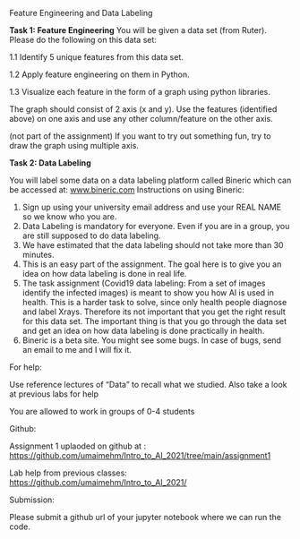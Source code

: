 Feature Engineering and Data Labeling

**Task 1: Feature Engineering**
You will be given a data set (from Ruter). Please do the following on this data set:

1.1 Identify 5 unique features from this data set.

1.2 Apply feature engineering on them in Python.

1.3 Visualize each feature in the form of a graph using python libraries.

The graph should consist of 2 axis (x and y). Use the features (identified above) on one axis and use any other column/feature on the other axis.

(not part of the assignment) 
If you want to try out something fun, try to draw the graph using multiple axis.

**Task 2: Data Labeling**

You will label some data on a data labeling platform called Bineric which can be accessed at: 
www.bineric.com
Instructions on using Bineric:

1. Sign up using your university email address and use your REAL NAME so we know who you are.
3. Data Labeling is mandatory for everyone. Even if you are in a group, you are still supposed to do data labeling.
5. We have estimated that the data labeling should not take more than 30 minutes.
6. This is an easy part of the assignment. The goal here is to give you an idea on how data labeling is done in real life.
7. The task assignment (Covid19 data labeling: From a set of images identify the infected images) is meant to show you how AI is used in health. This is a harder task to solve, since only health people diagnose and label Xrays. Therefore its not important that you get the right result for this data set. The important thing is that you go through the data set and get an idea on how data labeling is done practically in health.
8. Bineric is a beta site. You might see some bugs. In case of bugs, send an email to me and I will fix it.


For help:

Use reference lectures of “Data” to recall what we studied. Also take a look at previous labs for help

You are allowed to work in groups of 0-4 students

Github:

Assignment 1 uplaoded on github at : https://github.com/umaimehm/Intro_to_AI_2021/tree/main/assignment1

Lab help from previous classes: https://github.com/umaimehm/Intro_to_AI_2021/


Submission:

Please submit a github url of your jupyter notebook where we can run the code.
